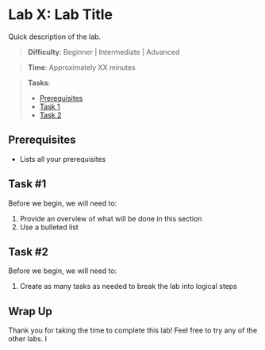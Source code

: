 # Lab X: Lab Title

Quick description of the lab.

> **Difficulty**: Beginner | Intermediate | Advanced

> **Time**: Approximately XX minutes

> **Tasks**:
>
> * [Prerequisites](#prerequisites)
> * [Task 1](#task1)
> * [Task 2](#task2)

## <a name="prerequisites"></a>Prerequisites

- Lists all your prerequisites

## <a name="Task 1"></a>Task #1

Before we begin, we will need to:

1. Provide an overview of what will be done in this section
2. Use a bulleted list

## <a name="Task #2"></a>Task #2

Before we begin, we will need to:

1. Create as many tasks as needed to break the lab into logical steps

## Wrap Up

Thank you for taking the time to complete this lab! Feel free to try any of the other labs. I
